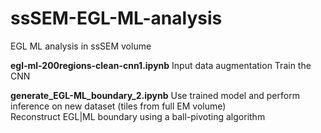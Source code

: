 # ssSEM-EGL-ML-analysis
EGL ML analysis in ssSEM volume

**egl-ml-200regions-clean-cnn1.ipynb**
Input data augmentation
Train the CNN

**generate_EGL-ML_boundary_2.ipynb**
Use trained model and perform inference on new dataset (tiles from full EM volume)<br>
Reconstruct EGL|ML boundary using a ball-pivoting algorithm

